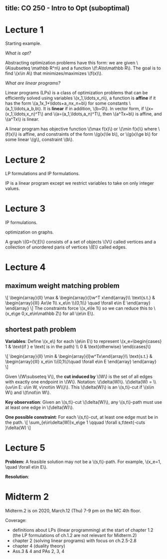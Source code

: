 title: CO 250 - Intro to Opt (suboptimal)
---

# Lecture 1
Starting example.

*What is opt?*

Abstracting optimization problems have this form: we are given \\(A\subseteq \mathbb R^n\\) and a function \\(f:A\to\mathbb R\\). The goal is to find \\(x\in A\\) that minimizes/maximizes \\(f(x)\\).

*What are linear programs?*

Linear programs (LPs) is a class of optimization problems that can be efficiently solved using variables \\(x_1,\ldots,x_n\\), a function is **affine** if it has the form \\(a_1x_1+\ldots+a_nx_n+b\\) for some constants \\(a_1,\ldots,a_b,b\\). It is **linear** if in addition, \\(b=0\\). In vector form, if \\(x=(x_1,\ldots,x_n)^T\\) and \\(a=(a_1,\ldots,a_n)^T\\), then \\(a^Tx+b\\) is affine, and \\(a^Tx\\) is linear.

A linear program has objective function \\(\max f(x)\\) or \\(\min f(x)\\) where \\(f(x)\\) is affine, and constraints of the form \\(g(x)\le b\\), or \\(g(x)\ge b\\) for some linear \\(g\\), constraint \\(b\\).

# Lecture 2
LP formulations and IP formulations.

IP is a linear program except we restrict variables to take on only integer values.

# Lecture 3
IP formulations.

optimization on graphs.

A graph \\(G=(V,E)\\) consists of a set of objects \\(V\\) called vertices and a collection of unordered paris of vertices \\(E\\) called edges.

# Lecture 4
## maximum weight matching problem

\\[
\begin{array}{ll}
\max & \begin{array}{l}w^T x\end{array}\\\\
\text{s.t.} & \begin{array}{lll}
Ax\le 1\\\\
x_e\in \\\\{0,1\\\\} \quad \forall e\in E
\end{array}
\end{array}
\\]
The constraints  force \\(x_e\le 1\\) so we can reduce this to \\(x_e\ge 0,x_e\in\mathbb Z\\) for all \\(e\in E\\).


## shortest path problem

**Variables**:  Define \\(x_e\\) for each \\(e\in E\\) to represent \\(x_e=\begin{cases}
1 & \text{if } e \text{ is in the path} \\\\
0 & \text{otherwise}
\end{cases}\\)

\\[
\begin{array}{ll}
\min & \begin{array}{l}w^Tx\end{array}\\\\
\text{s.t.} & \begin{array}{lll}
x_e\in \\\\{0,1\\\\}\quad \forall e\in E
\end{array}
\end{array}    
\\]



Given \\(W\subseteq V\\), the **cut induced by** \\(W\\) is the set of all edges with exactly one endpoint in \\(W\\). Notation: \\(\delta(W)\\).
\\(\delta(W) = \\\\{uv\in E: u\in W, v\not\in W\\\\}\\). This \\(\delta(W)\\) is an \\(s,t\\)-cut
 if \\(s\in W\\) and \\(t\not\in W\\).

**Key observation**: Given an \\(s,t\\)-cut \\(\delta(W)\\), any \\(s,t\\)-path must use at least one edge in \\(\delta(W)\\).

**One possible constraint**: For each \\(s,t\\)-cut, at least one edge must be in the path.
\\[
    \sum_{e\in\delta(W)}x_e\ge 1 \qquad \forall s,t\text{-cuts }\delta(W)
\\]

# Lecture 5
**Problem:** A feasible solution may not be a \\(s,t\\)-path. For example, \\(x_e=1, \quad \forall e\in E\\).

**Resolution**:
# Midterm 2
Midterm.2 is on 2020, March.12 (Thu) 7-9 pm on the MC 4th floor.


Coverage:
- definitions about LPs (linear programming) at the start of chapter 1.2 (the LP formulations of ch.1.2 are not relevant for Midterm.2)
- chapter 2 (solving linear programs) with focus on ch.2.5-2.8
- chapter 4 (duality theory)
- Ass.3 & 4 and PAs 2, 3, 4
